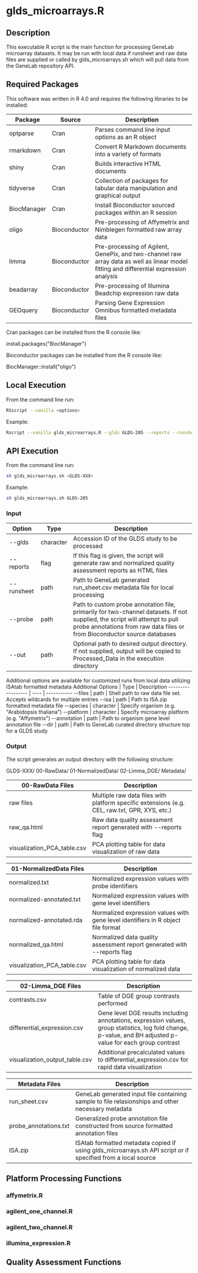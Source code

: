 # glds_microarrays.R

## Description

This executable R script is the main function for processing GeneLab microarray datasets. It may be run with local data if runsheet and raw data files are supplied or called by glds_microarrays.sh which will pull data from the GeneLab repository API.


## Required Packages

This software was written in R 4.0 and requires the following libraries to be installed:

Package | Source | Description
------- | ------ | -----------
optparse | Cran | Parses command line input options as an R object
rmarkdown | Cran | Convert R Markdown documents into a variety of formats
shiny | Cran | Builds interactive HTML documents
tidyverse | Cran | Collection of packages for tabular data manipulation and graphical output
BiocManager | Cran | Install Bioconductor sourced packages within an R session
oligo | Bioconductor | Pre-processing of Affymetrix and Nimblegen formatted raw array data
limma | Bioconductor | Pre-processing of Agilent, GenePix, and two-channel raw array data as well as linear model fitting and differential expression analysis
beadarray | Bioconductor | Pre-processing of Illumina Beadchip expression raw data
GEOquery | Bioconductor | Parsing Gene Expression Omnibus formatted metadata files

Cran packages can be installed from the R console like:

install.packages("BiocManager")

Bioconductor packages can be installed from the R console like:

BiocManager::install("oligo")

## Local Execution

From the command line run:
```bash
RSscript --vanilla <options>
```
Example:
```bash
Rscript --vanilla glds_microarrays.R --glds GLDS-205 --reports --runsheet ../data/GLDS-205/Metadata/GLDS-205_runsheet_based_on_lbl.csv ```
```

## API Execution

From the command line run:
```bash
sh glds_microarrays.sh <GLDS-XXX>
```

Example:
```bash
sh glds_microarrays.sh GLDS-205
```

### Input

Option | Type | Description
------ | ---- | -----------
--glds | character | Accession ID of the GLDS study to be processed
--reports | flag | If this flag is given, the script will generate raw and normalized quality assessment reports as HTML files
--runsheet | path | Path to GeneLab generated run_sheet.csv metadata file for local processing
--probe | path | Path to custom probe annotation file, primarily for two-channel datasets. If not supplied, the script will attempt to pull probe annotations from raw data files or from Bioconductor source databases
--out | path | Optional path to desired output directory. If not supplied, output will be copied to Processed_Data in the execution directory

Additional options are available for customized runs from local data utilizing ISAtab formatted metadata
Additional Options | Type | Description
------------------ | ---- | -----------
--files | path | Shell path to raw data file set. Accepts wildcards for multiple entries
--isa | path | Path to ISA.zip formatted metadata file
--species | character | Specify organism (e.g. "Arabidopsis thaliana")
--platform | character | Specify microarray platform (e.g. "Affymetrix")
--annotation | path | Path to organism gene level annotation file
--dir | path | Path to GeneLab curated directory structure top for a GLDS study

### Output

The script generates an output directory with the following structure:

GLDS-XXX/
  00-RawData/
  01-NormalizedData/
  02-Limma_DGE/
  Metadata/

00-RawData Files | Description
---------------- | -----------
raw files | Multiple raw data files with platform specific extensions (e.g. CEL, raw.txt, GPR, XYS, etc.)
raw_qa.html | Raw data quality assessment report generated with --reports flag
visualization_PCA_table.csv | PCA plotting table for data visualization of raw data

01-NormalizedData Files | Description
----------------------- | -----------
normalized.txt | Normalized expression values with probe identifiers
normalized-annotated.txt | Normalized expression values with gene level identifiers
normalized-annotated.rda | Normalized expression values with gene level identifiers in R object file format
normalized_qa.html | Normalized data quality assessment report generated with --reports flag
visualization_PCA_table.csv | PCA plotting table for data visualization of normalized data

02-Limma_DGE Files | Description
------------------ | -----------
contrasts.csv | Table of DGE group contrasts performed
differential_expression.csv | Gene level DGE results including annotations, expression values, group statistics, log fold change, p-value, and BH adjusted p-value for each group contrast
visualization_output_table.csv | Additional precalculated values to differential_expression.csv for rapid data visualization

Metadata Files | Description
-------------- | -----------
run_sheet.csv | GeneLab generated input file containing sample to file relasionships and other necessary metadata
probe_annotations.txt | Generalized probe annotation file constructed from source formatted annotation files
ISA.zip | ISAtab formatted metadata copied if using glds_microarrays.sh API script or if specified from a local source
  

## Platform Processing Functions

### affymetrix.R

### agilent_one_channel.R

### agilent_two_channel.R

### illumina_expression.R

## Quality Assessment Functions



